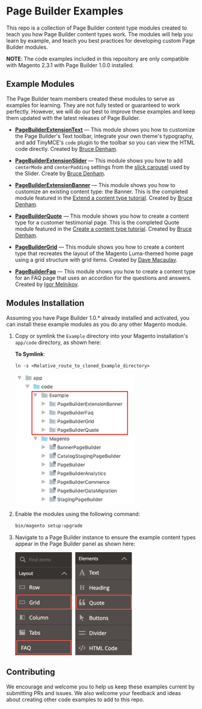 # Page Builder Examples

This repo is a collection of Page Builder content type modules created to teach you how Page Builder content types work. The modules will help you learn by example, and teach you best practices for developing custom Page Builder modules.

**NOTE**: The code examples included in this repository are only compatible with Magento 2.3.1 with Page Builder 1.0.0 installed.

## Example Modules

The Page Builder team members created these modules to serve as examples for learning. They are not fully tested or guaranteed to work perfectly. However, we will do our best to improve these examples and keep them updated with the latest releases of Page Builder.

- **[PageBuilderExtensionText](https://github.com/magento-devdocs/pagebuilder-examples/tree/master/Example/PageBuilderExtensionText)** — This module shows you how to customize the Page Builder's Text toolbar, integrate your own theme's typography, and add TinyMCE's `code` plugin to the toolbar so you can view the HTML code directly. Created by [Bruce Denham](https://magentocommeng.slack.com/messages/UA3GYB2KW).

- **[PageBuilderExtensionSlider](https://github.com/magento-devdocs/pagebuilder-examples/tree/master/Example/PageBuilderExtensionSlider)** — This module shows you how to add `centerMode` and `centerPadding` settings from the [slick carousel](https://kenwheeler.github.io/slick/) used by the Slider. Create by [Bruce Denham](https://magentocommeng.slack.com/messages/UA3GYB2KW).

- **[PageBuilderExtensionBanner](https://github.com/magento-devdocs/pagebuilder-examples/tree/master/Example/PageBuilderExtensionBanner)** — This module shows you how to customize an existing content type: the Banner. This is the completed module featured in the [Extend a content type tutorial](https://devdocs.magento.com/page-builder/docs/extend-existing-content-type/overview.html). Created by [Bruce Denham](https://magentocommeng.slack.com/messages/UA3GYB2KW).

- **[PageBuilderQuote](https://github.com/magento-devdocs/pagebuilder-examples/tree/master/Example/PageBuilderQuote)** — This module shows you how to create a content type for a customer testimonial page. This is the completed Quote module featured in the [Create a content type tutorial](https://devdocs.magento.com/page-builder/docs/create-custom-content-type/overview.html). Created by [Bruce Denham](https://magentocommeng.slack.com/messages/UA3GYB2KW).

- **[PageBuilderGrid](https://github.com/magento-devdocs/pagebuilder-examples/tree/master/Example/PageBuilderGrid)** — This module shows you how to create a content type that recreates the layout of the Magento Luma-themed home page using a grid structure with grid items. Created by [Dave Macaulay](https://github.com/davemacaulay). 

- **[PageBuilderFaq](https://github.com/magento-devdocs/pagebuilder-examples/tree/master/Example/PageBuilderFaq)** — This module shows you how to create a content type for an FAQ page that uses an accordion for the questions and answers. Created by [Igor Melnikov](https://github.com/melnikovi).

## Modules Installation

Assuming you have Page Builder 1.0.* already installed and activated, you can install these example modules as you do any other Magento module. 

1. Copy or symlink the `Example` directory into your Magento installation's `app/code` directory, as shown here:

    **To Symlink**:
    ```terminal
    ln -s <Relative_route_to_cloned_Example_directory>
    ```
    
    <img src="examples-install-location.png" alt="Examples installation directory" width="318px"/>
    
2. Enable the modules using the following command:

   ```bash
   bin/magento setup:upgrade
   ```
   
3. Navigate to a Page Builder instance to ensure the example content types appear in the Page Builder panel as shown here:

   <img src="example-content-types.png" alt="Content type examples shown in panel" width="310px"/>
    

## Contributing

We encourage and welcome you to help us keep these examples current by submitting PRs and issues. 
We also welcome your feedback and ideas about creating other code examples to add to this repo. 
